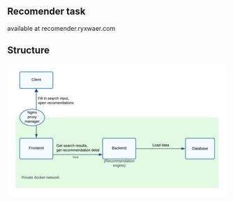 ## Recomender task

available at recomender.ryxwaer.com

## Structure
<div align="center">
    <img align="center" src="communication.png" alt="communication matrix" width="600"/>
</div>
